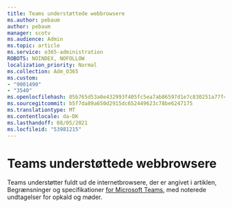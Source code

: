 ```yaml
---
title: Teams understøttede webbrowsere
ms.author: pebaum
author: pebaum
manager: scotv
ms.audience: Admin
ms.topic: article
ms.service: o365-administration
ROBOTS: NOINDEX, NOFOLLOW
localization_priority: Normal
ms.collection: Adm_O365
ms.custom:
- "9001490"
- "3540"
ms.openlocfilehash: 05b765d53a0e432993f405fc5ea7ab86597d1e7c830251a77f4167a536d2b7dc
ms.sourcegitcommit: b5f7da89a650d2915dc652449623c78be6247175
ms.translationtype: MT
ms.contentlocale: da-DK
ms.lasthandoff: 08/05/2021
ms.locfileid: "53981215"
---
```

# <a name="teams-supported-web-browsers"></a>Teams understøttede webbrowsere

Teams understøtter fuldt ud de internetbrowsere, der er angivet i artiklen, Begrænsninger og specifikationer [for Microsoft Teams](https://docs.microsoft.com/microsoftteams/limits-specifications-teams#browsers), med noterede undtagelser for opkald og møder.